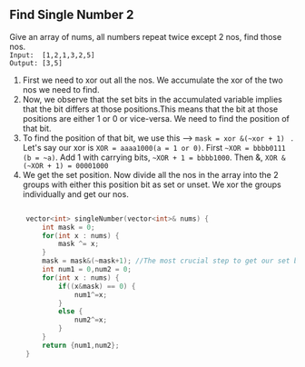 ## Find Single Number 2

Give an array of nums, all numbers repeat twice except 2 nos, find those nos. \
```Input:  [1,2,1,3,2,5] ``` \
    ``` Output: [3,5] ```

1. First we need to xor out all the nos. We accumulate the xor of the two nos we need to find.
2. Now, we observe that the set bits in the accumulated variable implies that the bit differs at those positions.This means that the bit at those positions are either 1 or 0 or vice-versa. We need to find the position of that bit.
3. To find the position of that bit, we use this --> ```mask = xor &(~xor + 1) ``` . Let's say our xor is ```XOR = aaaa1000(a = 1 or 0)```. First ```~XOR = bbbb0111 (b = ~a)```. Add 1 with carrying bits, ```~XOR + 1 = bbbb1000```. Then &, ```XOR & (~XOR + 1) = 00001000```
4. We get the set position. Now divide all the nos in the array into the 2 groups with either this position bit as set or unset. We xor the groups individually and get our nos.

```c++

    vector<int> singleNumber(vector<int>& nums) {
        int mask = 0;
        for(int x : nums) {
            mask ^= x;
        }
        mask = mask&(~mask+1); //The most crucial step to get our set bit
        int num1 = 0,num2 = 0;
        for(int x : nums) {
            if((x&mask) == 0) {
                num1^=x;
            }
            else {
                num2^=x;
            }
        }
        return {num1,num2};
    }

```
